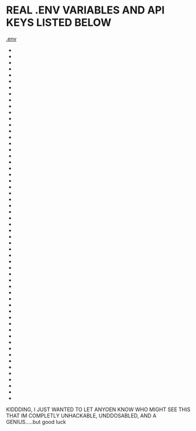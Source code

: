 
# REAL .ENV VARIABLES AND API KEYS LISTED BELOW



[.env](https://i.pinimg.com/736x/94/79/82/94798298d9c7aa8f785582bb2860ec5e.jpg)

-
-
-
-
-
-
-
-
-
-
-
-
-
-
-
-
-
-
-
-
-
-
-
-
-
-
-
-
-
-
-
-
-
-
-
-
-
-
-
-
-
-
-
-
-
-
-
-
-
-
-
-
-
-
-
-
-
KIDDDING, I JUST WANTED TO LET ANYOEN KNOW WHO MIGHT SEE THIS THAT IM COMPLETLY UNHACKABLE, UNDDOSABLED, AND A GENIUS.....but good luck



